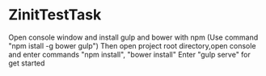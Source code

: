 # ZinitTestTask

Open console window and install gulp and bower with npm (Use command "npm istall -g bower gulp")
Then open project root directory,open console and enter commands "npm install", "bower install"
Enter "gulp serve" for get started
